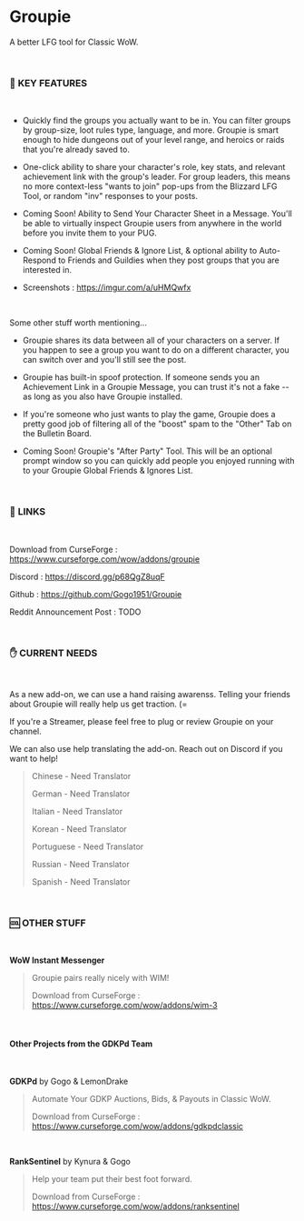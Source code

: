 # Groupie

A better LFG tool for Classic WoW.

<br>

### :gem:  **KEY FEATURES**

<br>

* Quickly find the groups you actually want to be in. You can filter groups by group-size, loot rules type, language, and more. Groupie is smart enough to hide dungeons out of your level range, and heroics or raids that you're already saved to.

* One-click ability to share your character's role, key stats, and relevant achievement link with the group's leader. For group leaders, this means no more context-less "wants to join" pop-ups from the Blizzard LFG Tool, or random "inv" responses to your posts.

* Coming Soon! Ability to Send Your Character Sheet in a Message. You'll be able to virtually inspect Groupie users from anywhere in the world before you invite them to your PUG.

* Coming Soon! Global Friends & Ignore List, & optional ability to Auto-Respond to Friends and Guildies when they post groups that you are interested in.

* Screenshots : https://imgur.com/a/uHMQwfx

<br>

Some other stuff worth mentioning...

* Groupie shares its data between all of your characters on a server. If you happen to see a group you want to do on a different character, you can switch over and you'll still see the post.

* Groupie has built-in spoof protection. If someone sends you an Achievement Link in a Groupie Message, you can trust it's not a fake -- as long as you also have Groupie installed.

* If you're someone who just wants to play the game, Groupie does a pretty good job of filtering all of the "boost" spam to the "Other" Tab on the Bulletin Board.

* Coming Soon! Groupie's "After Party" Tool. This will be an optional prompt window so you can quickly add people you enjoyed running with to your Groupie Global Friends & Ignores List.

<br>

### :link:  **LINKS**

<br>

Download from CurseForge : https://www.curseforge.com/wow/addons/groupie

Discord : https://discord.gg/p68QgZ8uqF

Github : https://github.com/Gogo1951/Groupie

Reddit Announcement Post : TODO

<br>

### :hand:  **CURRENT NEEDS**

<br>

As a new add-on, we can use a hand raising awarenss. Telling your friends about Groupie will really help us get traction. (=

If you're a Streamer, please feel free to plug or review Groupie on your channel.

We can also use help translating the add-on. Reach out on Discord if you want to help!

> Chinese - Need Translator
> 
> German - Need Translator
> 
> Italian - Need Translator
> 
> Korean - Need Translator
> 
> Portuguese - Need Translator
> 
> Russian - Need Translator
> 
> Spanish - Need Translator

<br>

### 🆒  **OTHER STUFF**

<br>

**WoW Instant Messenger**
> 
> Groupie pairs really nicely with WIM!
> 
> Download from CurseForge : https://www.curseforge.com/wow/addons/wim-3

<br>

#### Other Projects from the GDKPd Team

<br>

**GDKPd** by Gogo & LemonDrake
> 
> Automate Your GDKP Auctions, Bids, & Payouts in Classic WoW.
> 
> Download from CurseForge : https://www.curseforge.com/wow/addons/gdkpdclassic

<br>

**RankSentinel** by Kynura & Gogo
> 
> Help your team put their best foot forward.
> 
> Download from CurseForge : https://www.curseforge.com/wow/addons/ranksentinel
